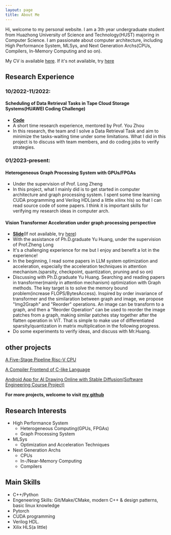 ```yaml
---
layout: page
title: About Me
---
```



Hi, welcome to my personal website. I am a 3th year undergraduate student from Huazhong University of Science and Technology(HUST) majoring in Computer Science. I am passionate about computer architecture, including High Performance System, MLSys, and Next Generation Archs(CPUs, Compilers, In-Memory Computing and so on).

My CV is available [here](https://github.com/N-E-E/personal-web/raw/master/resource/CV.pdf). If it's not available, try [here](https://gitee.com/N_E_E/personal-web-resource/raw/master/CV.pdf)

## Research Experience
### 10/2022-11/2022: 
#### Scheduling of Data Retrieval Tasks in Tape Cloud Storage Systems(HUAWEI Coding Challenge)
- **[Code](https://github.com/N-E-E/2022-massive-storage-challenge)**
- A short time research experience, mentored by Prof. You Zhou
- In this research, the team and I solve a Data Retrieval Task and aim to minimize the tasks-waiting time under some limitations. What I did in this project is to discuss with team members, and do coding jobs to verify strategies.


### 01/2023-present:
#### Heterogeneous Graph Processing System with GPUs/FPGAs
- Under the supervision of Prof. Long Zheng
- In this project, what I mainly did is to get started in computer architecture and graph processing system. I spent some time learning CUDA programming and Verilog HDL(and a little xilinx hls) so that I can read source code of some papers. I think it is important skills for verifying my research ideas in computer arch.


#### Vision Transformer Acceleration under graph processing perspective
- **[Slide](https://github.com/N-E-E/personal-web/raw/master/resource/research3-slide.pptx)**(If not available, try [here](https://gitee.com/N_E_E/personal-web-resource/raw/master/research3-slide.pptx))
- With the assistance of Ph.D.graduate Yu Huang, under the supervision of Prof.Zheng Long
- It's a challenging experience for me but I enjoy and benefit a lot in the experience!
- In the beginning, I read some papers in LLM system optimization and acceleration, especially the acceleration techniques in attention mechanism.(sparsity, checkpoint, quantization, pruning and so on)
- Discussing with Ph.D.graduate Yu Huang. Searching and reading papers in transformer(mainly in attention mechanism) optimization with Graph methods. The key target is to solve the memory bound problem(increase FLOPS/BytesAccess). Inspired by order invariance of transformer and the similaration between graph and image, we propose "Img2Graph" and "Reorder" operations. An image can be transform to a graph, and then a "Reorder Operation" can be used to reorder the image patches from a graph, making similar patches stay together after the flatten operation in ViT. That is simple to make use of differentiated sparsity/quantization in matrix multiplication in the following progress.
- Do some experiments to verify ideas, and discuss with Mr.Huang.

## other projects
[A Five-Stage Pipeline Risc-V CPU](./_posts/2023-10-10-Riscv-CPU.md)

[A Compiler Frontend of C-like Language](./_posts/2022-10-12-my-simple-compiler.md)

[Android App for AI Drawing Online with Stable Diffusion(Software Engineering Course Project)](https://github.com/N-E-E/AI-Art-Mobile)

**For more projects, welcome to visit [my github](https://github.com/N-E-E)**


## Research Interests
- High Performance System
    - Heterogeneous Computing(GPUs, FPGAs)
    - Graph Processing System
- MLSys
    - Optimization and Acceleration Techniques
- Next Generation Archs
    - CPUs
    - In-/Near-Memory Computing
    - Compilers

## Main Skills
- C++/Python
- Engeneering Skills: Git/Make/CMake, modern C++ & design patterns, basic linux knowledge
- Pytorch
- CUDA programming
- Verilog HDL.
- Xilix HLS(a little)
